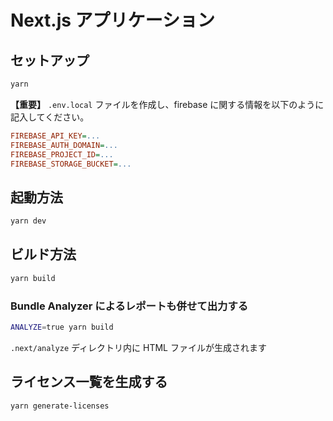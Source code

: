 # Next.js アプリケーション

## セットアップ

```bash
yarn
```

**【重要】** `.env.local` ファイルを作成し、firebase に関する情報を以下のように記入してください。

```ini
FIREBASE_API_KEY=...
FIREBASE_AUTH_DOMAIN=...
FIREBASE_PROJECT_ID=...
FIREBASE_STORAGE_BUCKET=...
```

## 起動方法

```bash
yarn dev
```

## ビルド方法

```bash
yarn build
```

### Bundle Analyzer によるレポートも併せて出力する

```bash
ANALYZE=true yarn build
```

`.next/analyze` ディレクトリ内に HTML ファイルが生成されます

## ライセンス一覧を生成する

```bash
yarn generate-licenses
```
